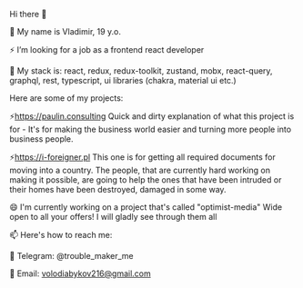 Hi there 👋

🌱 My name is Vladimir, 19 y.o.

⚡ I’m looking for a job as a frontend react developer

🤘 My stack is: react, redux, redux-toolkit, zustand, mobx, react-query, graphql, rest, typescript, ui libraries (chakra, material ui etc.)

Here are some of my projects:

⚡https://paulin.consulting
Quick and dirty explanation of what this project is for - 
It's for making the business world easier and turning more people into business people.

⚡https://i-foreigner.pl
This one is for getting all required documents for moving into a country.
The people, that are currently hard working on making it possible, are going to help the ones that have been intruded
or their homes have been destroyed, damaged in some way.
  
😄 I'm currently working on a project that's called "optimist-media"
Wide open to all your offers!
I will gladly see through them all

📫 Here's how to reach me:

💬 Telegram: @trouble_maker_me

🤔 Email: volodiabykov216@gmail.com
